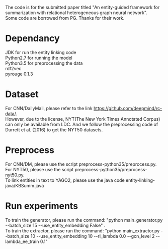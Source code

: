 The code is for the submitted paper titled "An entity-guided framework for summarization with relational heterogeneous graph neural network".  
Some code are borrowed from PG. Thanks for their work.
# Dependancy
JDK for run the entity linking code  
Python2.7 for running the model  
Python3.5 for preprocessing the data  
rdf2vec  
pyrouge 0.1.3
# Dataset 
For CNN/DailyMail, please refer to the link https://github.com/deepmind/rc-data/.  
However, due to the license, NYT(The New York Times Annotated Corpus) can only be available from LDC. And we follow the preprocessing code of Durrett et al. (2016) to get the NYT50 datasets.
# Preprocess
For CNN/DM, please use the script preprocess-python35/preprocess.py.  
For NYT50, please use the script preprocess-python35/preprocess-nyt50.py.  
To link entities in text to YAGO2, please use the java code entity-linking-java/KBSumm.java
# Run experiments
To train the generator, please run the command: "python main_generator.py --batch_size 15 --use_entity_embedding False" .  
To train the extractor, please run the command: "python main_extractor.py --batch_size 10 --use_entity_embedding 10 --rl_lambda 0.0 --gcn_level 2 --lambda_ee_train 0.1"
